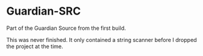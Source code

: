 # Guardian-SRC
 Part of the Guardian Source from the first build.

 This was never finished. It only contained a string scanner before I dropped the project at the time.